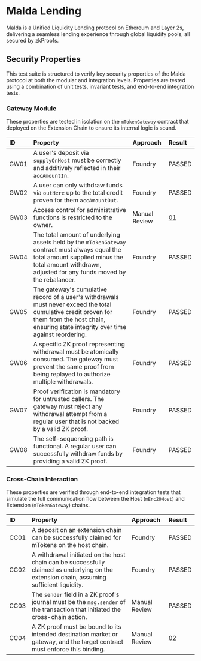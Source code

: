# Malda Lending

Malda is a Unified Liquidity Lending protocol on Ethereum and Layer 2s,
delivering a seamless lending experience through global liquidity pools, all
secured by zkProofs.

## Security Properties

This test suite is structured to verify key security properties of the Malda
protocol at both the modular and integration levels. Properties are tested using
a combination of unit tests, invariant tests, and end-to-end integration tests.

### Gateway Module

These properties are tested in isolation on the `mTokenGateway` contract that
deployed on the Extension Chain to ensure its internal logic is sound.

| ID   | Property                                                                                                                                                                                                 | Approach      | Result                |
| :--- | :------------------------------------------------------------------------------------------------------------------------------------------------------------------------------------------------------- | :------------ | :-------------------- |
| GW01 | A user's deposit via `supplyOnHost` must be correctly and additively reflected in their `accAmountIn`.                                                                                                   | Foundry       | PASSED                |
| GW02 | A user can only withdraw funds via `outHere` up to the total credit proven for them `accAmountOut`.                                                                                                      | Foundry       | PASSED                |
| GW03 | Access control for administrative functions is restricted to the owner.                                                                                                                                  | Manual Review | [01](/findings/01.md) |
| GW04 | The total amount of underlying assets held by the `mTokenGateway` contract must always equal the total amount supplied minus the total amount withdrawn, adjusted for any funds moved by the rebalancer. | Foundry       | PASSED                |
| GW05 | The gateway's cumulative record of a user's withdrawals must never exceed the total cumulative credit proven for them from the host chain, ensuring state integrity over time against reordering.        | Foundry       | PASSED                |
| GW06 | A specific ZK proof representing withdrawal must be atomically consumed. The gateway must prevent the same proof from being replayed to authorize multiple withdrawals.                                  | Foundry       | PASSED                |
| GW07 | Proof verification is mandatory for untrusted callers. The gateway must reject any withdrawal attempt from a regular user that is not backed by a valid ZK proof.                                        | Foundry       | PASSED                |
| GW08 | The self-sequencing path is functional. A regular user can successfully withdraw funds by providing a valid ZK proof.                                                                                    | Foundry       | PASSED                |

### Cross-Chain Interaction

These properties are verified through end-to-end integration tests that simulate
the full communication flow between the Host (`mErc20Host`) and Extension
(`mTokenGateway`) chains.

| ID   | Property                                                                                                                                  | Approach      | Result                |
| :--- | :---------------------------------------------------------------------------------------------------------------------------------------- | :------------ | :-------------------- |
| CC01 | A deposit on an extension chain can be successfully claimed for mTokens on the host chain.                                                | Foundry       | PASSED                |
| CC02 | A withdrawal initiated on the host chain can be successfully claimed as underlying on the extension chain, assuming sufficient liquidity. | Foundry       | PASSED                |
| CC03 | The `sender` field in a ZK proof's journal must be the `msg.sender` of the transaction that initiated the cross-chain action.             | Manual Review | PASSED                |
| CC04 | A ZK proof must be bound to its intended destination market or gateway, and the target contract must enforce this binding.                | Manual Review | [02](/findings/02.md) |
